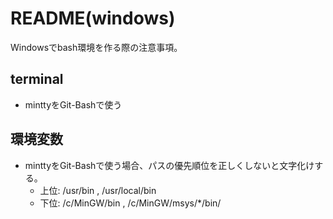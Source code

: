 README(windows)
================

Windowsでbash環境を作る際の注意事項。

terminal
----------------

- minttyをGit-Bashで使う

環境変数
----------------

- minttyをGit-Bashで使う場合、パスの優先順位を正しくしないと文字化けする。
    - 上位: /usr/bin , /usr/local/bin
    - 下位: /c/MinGW/bin , /c/MinGW/msys/*/bin/
